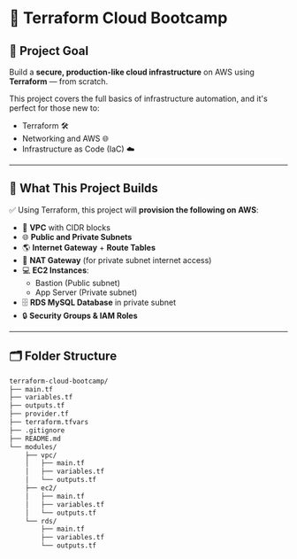 # 🚀 Terraform Cloud Bootcamp

## 🌟 Project Goal

Build a **secure, production-like cloud infrastructure** on AWS using **Terraform** — from scratch.

This project covers the full basics of infrastructure automation, and it's perfect for those new to:

- Terraform 🛠️
- Networking and AWS 🌐
- Infrastructure as Code (IaC) ☁️

---

## 🧱 What This Project Builds

✅ Using Terraform, this project will **provision the following on AWS**:

- 🔐 **VPC** with CIDR blocks
- 🌐 **Public and Private Subnets**
- 🌎 **Internet Gateway** + **Route Tables**
- 🔁 **NAT Gateway** (for private subnet internet access)
- 💻 **EC2 Instances**:
  - Bastion (Public subnet)
  - App Server (Private subnet)
- 🗄️ **RDS MySQL Database** in private subnet
- 🔒 **Security Groups & IAM Roles**

---

## 🗂️ Folder Structure

```bash
terraform-cloud-bootcamp/
├── main.tf
├── variables.tf
├── outputs.tf
├── provider.tf
├── terraform.tfvars
├── .gitignore
├── README.md
└── modules/
    ├── vpc/
    │   ├── main.tf
    │   ├── variables.tf
    │   └── outputs.tf
    ├── ec2/
    │   ├── main.tf
    │   ├── variables.tf
    │   └── outputs.tf
    └── rds/
        ├── main.tf
        ├── variables.tf
        └── outputs.tf

